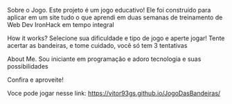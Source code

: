 Sobre o Jogo.
Este projeto é um jogo educativo! Ele foi construído para aplicar em um site tudo o que aprendi em duas semanas de treinamento de Web Dev IronHack em tempo integral

How it works?
Selecione sua dificuldade e tipo de jogo e aperte jogar! Tente acertar as bandeiras, e tome cuidado, você só tem 3 tentativas

About Me.
Sou iniciante em programação e adoro tecnologia e suas possibilidades

Confira e aproveite!

Voce pode jogar nesse link: https://vitor93gs.github.io/JogoDasBandeiras/
